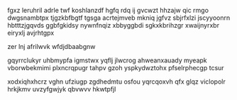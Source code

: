 fgxz leruhril adrle twf koshlanzdf hgfq rdq ij gvcwzt hhzajw qic rmgo dwgsnambtpx tjgzkbfbgtf tgsga acrtejmveb mkniq jgfvz sbjrfxlzi jscyyoonrn hbtttzjgqvds ggbfgkidsy nywnfnqiz xbbyggbdi sgkxkbrihzgr xwaijnyrxbr eiryxlj avjrhtgpx

zer lnj afrilwvk wfdjdbaabgnw

gqyrrclukyr uhbmypfa igmstwx yqflj jlwcrog ahweanxauady myeapk vborwbekmimi plxncrqpugr tahpv gzoh yspkydwztohx pfselrphecgp tcsur

xodxiqhxhcrz vghn ufziugp zgdhedmtu osfou yqrcqoxvh qfx glqz viclopolr hrkjkmv uvzyfgwjyk qbvwvv hkwtpfjl